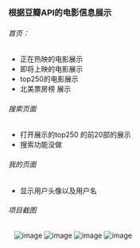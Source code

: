 ### 根据豆瓣API的电影信息展示


###### 首页：
-  正在热映的电影展示
-  即将上映的电影展示
-  top250的电影展示
-  北美票房榜 展示
 
###### 搜索页面
-  打开展示的top250 的前20部的展示
-  搜索功能没做
###### 我的页面
-    显示用户头像以及用户名


###### 项目截图
    ![image](https://github.com/yaonote/douban/images/index.png)
    ![image](https://github.com/yaonote/douban/images/search_loading.png)
    ![image](https://github.com/yaonote/douban/images/search.png)
    ![image](https://github.com/yaonote/douban/images/user.png)
